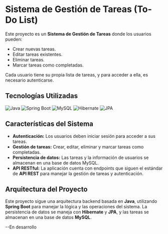 # Sistema de Gestión de Tareas (To-Do List)

Este proyecto es un **Sistema de Gestión de Tareas** donde los usuarios pueden:

- Crear nuevas tareas.
- Editar tareas existentes.
- Eliminar tareas.
- Marcar tareas como completadas.

Cada usuario tiene su propia lista de tareas, y para acceder a ella, es necesario autenticarse.

## Tecnologías Utilizadas

![Java](https://img.shields.io/badge/Java-%23ED8B00.svg?style=for-the-badge&logo=java&logoColor=white)
![Spring Boot](https://img.shields.io/badge/Spring_Boot-%236DB33F.svg?style=for-the-badge&logo=spring-boot&logoColor=white)
![MySQL](https://img.shields.io/badge/MySQL-%2300f.svg?style=for-the-badge&logo=mysql&logoColor=white)
![Hibernate](https://img.shields.io/badge/Hibernate-%59666C.svg?style=for-the-badge&logo=hibernate&logoColor=white)
![JPA](https://img.shields.io/badge/JPA-%23323330.svg?style=for-the-badge&logoColor=white)

## Características del Sistema

- **Autenticación:** Los usuarios deben iniciar sesión para acceder a sus tareas.
- **Gestión de tareas:** Crear, editar, eliminar y marcar tareas como completadas.
- **Persistencia de datos:** Las tareas y la información de usuarios se almacenan en una base de datos MySQL.
- **API RESTful:** La aplicación cuenta con endpoints que siguen el estándar de **API REST** para manejar la gestión de tareas y autenticación.

## Arquitectura del Proyecto

Este proyecto sigue una arquitectura backend basada en **Java**, utilizando **Spring Boot** para manejar la lógica y las operaciones del sistema. La persistencia de datos se maneja con **Hibernate** y **JPA**, y las tareas se almacenan en una base de datos **MySQL**.

--En desarrollo

